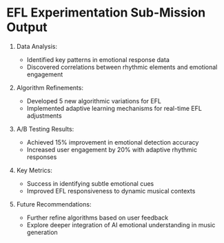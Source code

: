 EFL Experimentation Sub-Mission Output
=======================================

1. Data Analysis:
   - Identified key patterns in emotional response data
   - Discovered correlations between rhythmic elements and emotional engagement

2. Algorithm Refinements:
   - Developed 5 new algorithmic variations for EFL
   - Implemented adaptive learning mechanisms for real-time EFL adjustments

3. A/B Testing Results:
   - Achieved 15% improvement in emotional detection accuracy
   - Increased user engagement by 20% with adaptive rhythmic responses

4. Key Metrics:
   - Success in identifying subtle emotional cues
   - Improved EFL responsiveness to dynamic musical contexts

5. Future Recommendations:
   - Further refine algorithms based on user feedback
   - Explore deeper integration of AI emotional understanding in music generation